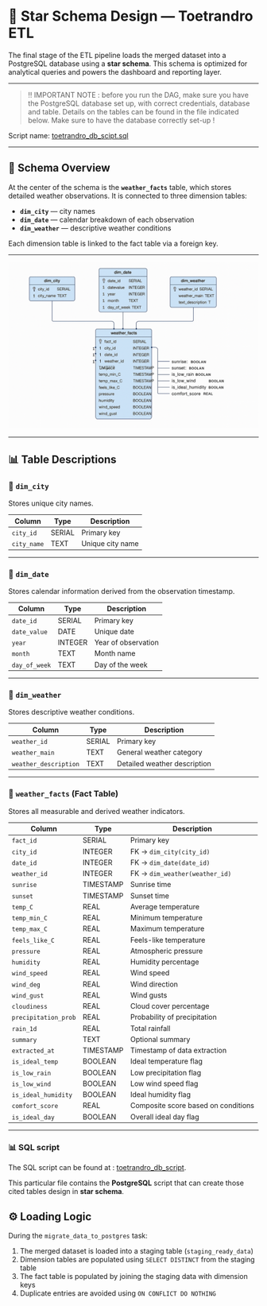 # 🌟 Star Schema Design — Toetrandro ETL

The final stage of the ETL pipeline loads the merged dataset into a PostgreSQL database using a **star schema**. This schema is optimized for analytical queries and powers the dashboard and reporting layer.

---

> ‼️ IMPORTANT NOTE : before you run the DAG, make sure you have the PostgreSQL database set up, with correct credentials, database and table. Details on the tables can be found in the file indicated below.
> Make sure to have the database correctly set-up !

Script name: [toetrandro_db_scipt.sql](../../migration/toetrandro_db_script.sql)

---


## 🧱 Schema Overview

At the center of the schema is the **`weather_facts`** table, which stores detailed weather observations. It is connected to three dimension tables:

- **`dim_city`** — city names  
- **`dim_date`** — calendar breakdown of each observation  
- **`dim_weather`** — descriptive weather conditions  

Each dimension table is linked to the fact table via a foreign key.

---

![Star Schema Diagram](model_diagram.png)

---

## 📊 Table Descriptions

### 🔹 `dim_city`

Stores unique city names.

| Column      | Type   | Description         |
|-------------|--------|---------------------|
| `city_id`   | SERIAL | Primary key         |
| `city_name` | TEXT   | Unique city name    |

---

### 🔹 `dim_date`

Stores calendar information derived from the observation timestamp.

| Column        | Type    | Description              |
|---------------|---------|--------------------------|
| `date_id`     | SERIAL  | Primary key              |
| `date_value`  | DATE    | Unique date              |
| `year`        | INTEGER | Year of observation      |
| `month`       | TEXT    | Month name               |
| `day_of_week` | TEXT    | Day of the week          |

---

### 🔹 `dim_weather`

Stores descriptive weather conditions.

| Column              | Type   | Description                     |
|---------------------|--------|---------------------------------|
| `weather_id`        | SERIAL | Primary key                     |
| `weather_main`      | TEXT   | General weather category        |
| `weather_description` | TEXT | Detailed weather description    |

---

### 🔸 `weather_facts` (Fact Table)

Stores all measurable and derived weather indicators.

| Column               | Type      | Description                            |
|----------------------|-----------|----------------------------------------|
| `fact_id`            | SERIAL    | Primary key                            |
| `city_id`            | INTEGER   | FK → `dim_city(city_id)`               |
| `date_id`            | INTEGER   | FK → `dim_date(date_id)`               |
| `weather_id`         | INTEGER   | FK → `dim_weather(weather_id)`         |
| `sunrise`            | TIMESTAMP | Sunrise time                           |
| `sunset`             | TIMESTAMP | Sunset time                            |
| `temp_C`             | REAL      | Average temperature                    |
| `temp_min_C`         | REAL      | Minimum temperature                    |
| `temp_max_C`         | REAL      | Maximum temperature                    |
| `feels_like_C`       | REAL      | Feels-like temperature                 |
| `pressure`           | REAL      | Atmospheric pressure                   |
| `humidity`           | REAL      | Humidity percentage                    |
| `wind_speed`         | REAL      | Wind speed                             |
| `wind_deg`           | REAL      | Wind direction                         |
| `wind_gust`          | REAL      | Wind gusts                             |
| `cloudiness`         | REAL      | Cloud cover percentage                 |
| `precipitation_prob` | REAL      | Probability of precipitation           |
| `rain_1d`            | REAL      | Total rainfall                         |
| `summary`            | TEXT      | Optional summary                       |
| `extracted_at`       | TIMESTAMP | Timestamp of data extraction           |
| `is_ideal_temp`      | BOOLEAN   | Ideal temperature flag                 |
| `is_low_rain`        | BOOLEAN   | Low precipitation flag                 |
| `is_low_wind`        | BOOLEAN   | Low wind speed flag                    |
| `is_ideal_humidity`  | BOOLEAN   | Ideal humidity flag                    |
| `comfort_score`      | REAL      | Composite score based on conditions    |
| `is_ideal_day`       | BOOLEAN   | Overall ideal day flag                 |

---

### 📊 SQL script
The SQL script can be found at : [toetrandro_db_script](../../migration/toetrandro_db_script.sql).

This particular file contains the **PostgreSQL** script that can create those cited tables design in **star schema**.

## ⚙️ Loading Logic

During the `migrate_data_to_postgres` task:

1. The merged dataset is loaded into a staging table (`staging_ready_data`)
2. Dimension tables are populated using `SELECT DISTINCT` from the staging table
3. The fact table is populated by joining the staging data with dimension keys
4. Duplicate entries are avoided using `ON CONFLICT DO NOTHING`

